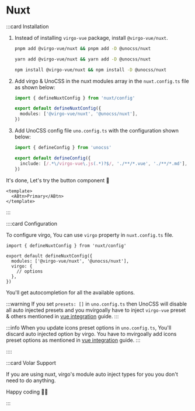 # Nuxt

:::card Installation

1. Instead of installing `virgo-vue` package, install `@virgo-vue/nuxt`.

    ```bash
    pnpm add @virgo-vue/nuxt && pnpm add -D @unocss/nuxt
    ```

    ```bash
    yarn add @virgo-vue/nuxt && yarn add -D @unocss/nuxt
    ```

    ```bash
    npm install @virgo-vue/nuxt && npm install -D @unocss/nuxt
    ```

2. Add virgo & UnoCSS in the nuxt modules array in the `nuxt.config.ts` file as shown below:

    ```ts
    import { defineNuxtConfig } from 'nuxt/config'

    export default defineNuxtConfig({
      modules: ['@virgo-vue/nuxt', '@unocss/nuxt'],
    })
    ```

3. Add UnoCSS config file `uno.config.ts` with the configuration shown below:

    ```ts
    import { defineConfig } from 'unocss'

    export default defineConfig({
      include: [/.*\/virgo-vue\.js(.*)?$/, './**/*.vue', './**/*.md'],
    })
    ```

It's done, Let's try the button component 🥳

```vue
<template>
  <ABtn>Primary</ABtn>
</template>
```

:::

::::card Configuration

To configure virgo, You can use `virgo` property in `nuxt.config.ts` file.

```ts{5-7}
import { defineNuxtConfig } from 'nuxt/config'

export default defineNuxtConfig({
  modules: ['@virgo-vue/nuxt', '@unocss/nuxt'],
  virgo: {
    // options
  },
})
```

You'll get autocompletion for all the available options.

:::warning
If you set `presets: []` in `uno.config.ts` then UnoCSS will disable all auto injected presets and you mvirgoally have to inject `virgo-vue` preset & others mentioned in [vue integration](/guide/getting-started/integrations/vue.html#usage) guide.
:::

:::info
When you update icons preset options in `uno.config.ts`, You'll discard auto injected option by virgo. You have to mvirgoally add icons preset options as mentioned in [vue integration](/guide/getting-started/integrations/vue.html#usage) guide.
:::

::::

:::card Volar Support

If you are using nuxt, virgo's module auto inject types for you you don't need to do anything.

Happy coding 🙌🏻

:::
